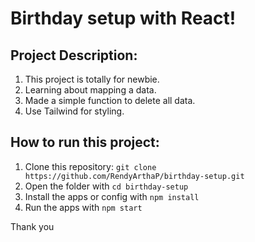# Birthday setup with React!

## Project Description:
1. This project is totally for newbie.
2. Learning about mapping a data.
3. Made a simple function to delete all data.
4. Use Tailwind for styling.

## How to run this project:
1. Clone this repository: `git clone https://github.com/RendyArthaP/birthday-setup.git`
2. Open the folder with `cd birthday-setup`
3. Install the apps or config with `npm install`
4. Run the apps with `npm start`

Thank you
